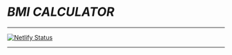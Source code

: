 # *BMI CALCULATOR*
___
[![Netlify Status](https://api.netlify.com/api/v1/badges/0908d125-d57f-456d-addf-2f31660f8a8b/deploy-status)](https://app.netlify.com/sites/justcoddev-ng-convertidor-monedas/deploys)
___
